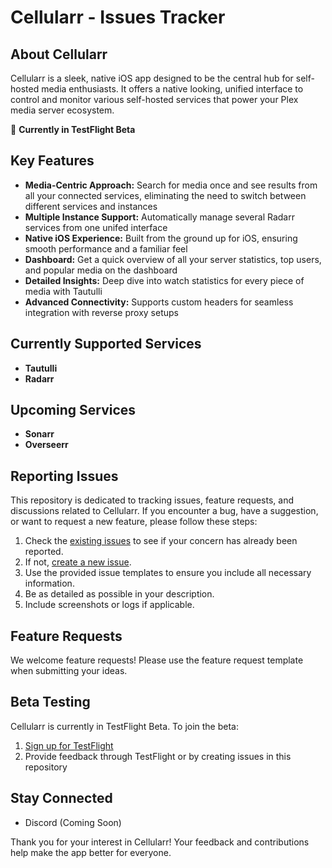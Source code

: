 # Cellularr - Issues Tracker
## About Cellularr

Cellularr is a sleek, native iOS app designed to be the central hub for self-hosted media enthusiasts. It offers a native looking, unified interface to control and monitor various self-hosted services that power your Plex media server ecosystem.

🚀 **Currently in TestFlight Beta**

## Key Features

- **Media-Centric Approach:** Search for media once and see results from all your connected services, eliminating the need to switch between different services and instances
- **Multiple Instance Support:** Automatically manage several Radarr services from one unifed interface
- **Native iOS Experience:** Built from the ground up for iOS, ensuring smooth performance and a familiar feel
- **Dashboard:** Get a quick overview of all your server statistics, top users, and popular media on the dashboard
- **Detailed Insights:** Deep dive into watch statistics for every piece of media with Tautulli
- **Advanced Connectivity:** Supports custom headers for seamless integration with reverse proxy setups

## Currently Supported Services

- **Tautulli**
- **Radarr**

## Upcoming Services

- **Sonarr**
- **Overseerr**

## Reporting Issues

This repository is dedicated to tracking issues, feature requests, and discussions related to Cellularr. If you encounter a bug, have a suggestion, or want to request a new feature, please follow these steps:

1. Check the [existing issues](https://github.com/j0srisk/Cellularr/issues) to see if your concern has already been reported.
2. If not, [create a new issue](https://github.com/j0srisk/Cellularr/issues/new/choose). 
3. Use the provided issue templates to ensure you include all necessary information.
4. Be as detailed as possible in your description.
5. Include screenshots or logs if applicable.

## Feature Requests

We welcome feature requests! Please use the feature request template when submitting your ideas.

## Beta Testing

Cellularr is currently in TestFlight Beta. To join the beta:

1. [Sign up for TestFlight](https://testflight.apple.com/join/oV0dlrZd)
2. Provide feedback through TestFlight or by creating issues in this repository

## Stay Connected

- Discord (Coming Soon)

Thank you for your interest in Cellularr! Your feedback and contributions help make the app better for everyone.
